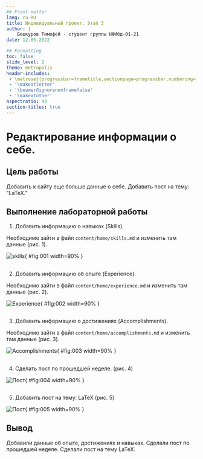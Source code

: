 ```yaml
---
## Front matter
lang: ru-RU
title: Индивидуальный проект. Этап 3
author: |
    Бешкуров Тимофей - студент группы НФИбд-01-21
date: 12.05.2022

## Formatting
toc: false
slide_level: 2
theme: metropolis
header-includes: 
 - \metroset{progressbar=frametitle,sectionpage=progressbar,numbering=fraction}
 - '\makeatletter'
 - '\beamer@ignorenonframefalse'
 - '\makeatother'
aspectratio: 43
section-titles: true
---
```


# Редактирование информации о себе.

## Цель работы

Добавить к сайту еще больше данные о себе. Добавить пост на тему: "LaTeX."

## Выполнение лабораторной работы

1. Добавить информацию о навыках (Skills).

Необходимо зайти в файл `content/home/skills.md` и изменить там данные (рис. 1).

![skills](../report/images/skills.png){ #fig:001 width=90% }

##

2. Добавить информацию об опыте (Experience).

Необходимо зайти в файл `content/home/experience.md` и изменить там данные (рис. 2).

![Experience](../report/images/exp.png){ #fig:002 width=90% }

##

3. Добавить информацию о достижениях (Accomplishments).

Необходимо зайти в файл `content/home/accomplishments.md` и изменить там данные (рис. 3).

![Accomplishments](../report/images/acc.png){ #fig:003 width=90% }

##

4. Сделать пост по прошедшей неделе. (рис. 4)

![Пост](../report/images/new_p.png){ #fig:004 width=90% }

##

5. Добавить пост на тему: LaTeX (рис. 5)

![Пост](../report/images/lat_p.png){ #fig:005 width=90% }

## Вывод

Добавили данные об опыте, достижениях и навыках. Сделали пост по прошедшей неделе. Сделали пост на тему LaTeX.
